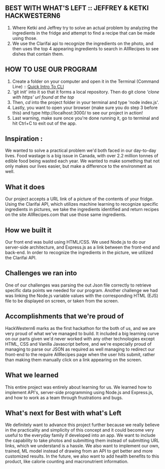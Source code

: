 ## BEST WITH WHAT'S LEFT :: JEFFREY & KETKI HACKWESTERN6

1. Where Ketki and Jeffrey try to solve an actual problem by analyzing the ingredients in the fridge and attempt to find a recipe that can be made using those.
2. We use the Clarifai api to recognize the ingredients on the photo, and then uses the top 4 appearing ingredients to search in AllRecipes to see dishes that contain them.

## HOW TO USE OUR PROGRAM
1. Create a folder on your computer and open it in the Terminal (Command Line) :: [Quick Intro To CLI](https://launchschool.com/books/command_line/read/files_directories_executables#clicore)
2. 'git init' into it so that it forms a local repository. Then do git clone _'clone with https' url found at the top_
3. Then, _cd_ into the project folder in your terminal and type 'node index.js'.
4. Lastly, you want to open your browser (make sure you do step 3 before this) and type http://localhost:3000/ to see our project in action!
5. Last warning, make sure once you're done running it, go to terminal and hit Ctrl+C to exit out of the app.

## Inspiration : 
We wanted to solve a practical problem we'd both faced in our day-to-day lives. Food wastage is a big issue in Canada, with over 2.2 million tonnes of edible food being wasted each year. We wanted to make something that not only makes our lives easier, but make a difference to the environment as well.

## What it does
Our project accepts a URL link of a picture of the contents of your fridge. Using the Clarifai API, which utilizes machine learning to recognize specific ingredients in pictures, we take the ingredients identified and return recipes on the site AllRecipes.com that use those same ingredients.

## How we built it
Our front end was build using HTML/CSS. We used Node.js to do our server-side architecture, and Express.js as a link between the front-end and back-end. In order to recognize the ingredients in the picture, we utilized the Clarifai API.

## Challenges we ran into
One of our challenges was parsing the out Json file correctly to retrieve specific data points we needed for our program. 
Another challenge we had was linking the Node.js variable values with the corresponding HTML (EJS) file to be displayed on screen, or taken from the screen. 

## Accomplishments that we're proud of
HackWestern6 marks as the first hackathon for the both of us, and we are very proud of what we've managed to build. It included a big learning curve on our parts given we'd never worked with any other technologies except HTML, CSS and Vanilla Javascript before, and we're especially proud of managing to parse our JSON as required as well managing to redirect our front-end to the require AllRecipes page when the user hits submit, rather than making them manually click on a link appearing on the screen.

## What we learned
This entire project was entirely about learning for us. We learned how to implement API's, server-side programming using Node.js and Express.js, and how to work as a team through frustrations and bugs. 

## What's next for Best with what's Left
We definitely want to advance this project further because we really believe in the practicality and simplicity of this concept and it could become very useful to the everyday family if developed into an app. We want to include the capability to take photos and submitting them instead of submitting URL links, which we understand is a hassle. We also want to implement our own, trained, ML model instead of drawing from an API to get better and more customized results. In the future, we also want to add health benefits to this product, like calorie counting and macronutrient information. 

